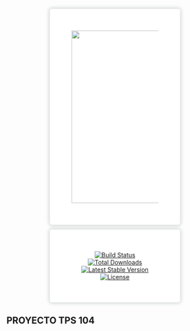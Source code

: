 <p align="center"><a href="https://laravel.com" target="_blank"><img src="https://raw.githubusercontent.com/laravel/art/master/logo-lockup/5%20SVG/2%20CMYK/1%20Full%20Color/laravel-logolockup-cmyk-red.svg" width="400"></a></p>

<p align="center">
<a href="https://travis-ci.org/laravel/framework"><img src="https://travis-ci.org/laravel/framework.svg" alt="Build Status"></a>
<a href="https://packagist.org/packages/laravel/framework"><img src="https://img.shields.io/packagist/dt/laravel/framework" alt="Total Downloads"></a>
<a href="https://packagist.org/packages/laravel/framework"><img src="https://img.shields.io/packagist/v/laravel/framework" alt="Latest Stable Version"></a>
<a href="https://packagist.org/packages/laravel/framework"><img src="https://img.shields.io/packagist/l/laravel/framework" alt="License"></a>
</p>

## PROYECTO TPS 104
<!DOCTYPE html>
<html>
<head>
	<title></title>
	<style type="text/css">
		p {
			padding: 50px 50px; 
			border: 1px solid #eee;
			border-radius: 5px;
			width: 40%;
			margin: auto;
			margin-bottom: 10px;
			box-shadow: 0 0 10px 1px #ccd1d1;
			background: #fff;
		}
		body {
			padding: 20px;
			background-image: url("https://thumbs.dreamstime.com/b/fondos-abstractos-modernos-blancos-del-vector-textura-de-mosaico-incons%C3%BAtil-114976232.jpg");
			background-position: center;
			background-size: cover;
			height: 1000px;


		}
	</style>
</head>
<body>
	<p style="text-align: center;">
		<br><br>
		E-Commerce
		<br><br><br><br>
		Servicio nacional de aprendizaje SENA.<br>
		Centro de electricidad y automatización industrial.<br>
		Técnico en programación de software.<br>
		<br><br><br><br>
		TPS 1-104.<br>
		2021.<br>
		Copyright © 2021 por TPS 1-104. Todos los derechos reservados.
		<br><br><br><br>
	</p>
	<p>
		El presente proyecto muestra el desarrollo del análisis, diseño y propuesta de implementación de un sistema e-commerce para la gestión de ventas, de esta manera ayudará a la empresa a organizar, controlar y administrar los productos y las ventas, mejorando la interacción con los clientes generando un aumento de ventas. Para lograr los objetivos de este proyecto, se propone realizar el análisis y el diseño del Sistema
		<br><br>
		Se identifican los requerimientos funcionales y no funcionales del sistema, los actores, el diagrama de clases, el alcance y las limitaciones del sistema.
		<br><br>
		Se diseñarán los procesos claves del sistema, se identifica la arquitectura lógica, física, las herramientas y el lenguaje de programación, además, del diseño de pantallas, reportes y base de datos.
		<br><br>
		El proyecto es basado en la metodología scrum cuyo trabajo es el marco de
		trabajo para la gestión y desarrollo de software, basada en un proceso iterativo e
		incremental, utilizado comúnmente entornos basados en el desarrollo ágil de
		software.
		<br><br>
		El enfoque desarrollo propuesto constituye una configuración del proceso scrum
		de acuerdo a las características del proyecto, seleccionando los roles de los
		participantes, las actividades a realizar y los artefactos (entregables) que serán
		generados. Este documento es a su vez hace parte de los artefactos de scrum.
	</p>
	<p>
		Desde la popularización del internet y el acceso que cada vez más personas tienen al mismo, a tal punto que se hace algo tan necesario como tener agua potable en tu domicilio, puesto que se usa en su diario vivir, para acortar distancias, estudiar, obtener información, hacer publicidad, entre otras; la aparición de los sitios web para realizar transacciones de compraventa se hacen cada vez más populares.
		<br><br>
		Debemos pensar en las ventajas que la red implica para la empresa que le permite ofrecer sus productos de forma inmediata sin importar las distancias, con costos mínimos ya que no se requiere una infraestructura para recibir los clientes, no tienen restricciones de horarios ya que la tienda estará 24 horas al día disponible y ahorran dinero en la cantidad de personal que requieren para el funcionamiento de la misma, lo que hace imprescindible mas en estos tiempos de pandemia para una tienda moderna contar con este tipo de herramientas. Pero no solo para la empresa es buena opción, miremos los beneficios que como clientes pueden tener, como por ejemplo una visión clara de las ofertas que puede tener en toda la red para que pueda escoger lo que mas se ajuste a su necesidad y sin moverse de la comodidad de su casa u oficina, ahorrando tiempo valioso que puede invertir en otras actividades.
		<br><br>
		Desde esta perspectiva, la idea de diseñar e implementar el proyecto de E-commerce surge como una tienda que ofrece diversos productos a los usuarios a través de internet en cualquier lugar del mundo.
	</p>
</body>
</html>

Laravel is a web application framework with expressive, elegant syntax. We believe development must be an enjoyable and creative experience to be truly fulfilling. Laravel takes the pain out of development by easing common tasks used in many web projects, such as:

- [Simple, fast routing engine](https://laravel.com/docs/routing).
- [Powerful dependency injection container](https://laravel.com/docs/container).
- Multiple back-ends for [session](https://laravel.com/docs/session) and [cache](https://laravel.com/docs/cache) storage.
- Expressive, intuitive [database ORM](https://laravel.com/docs/eloquent).
- Database agnostic [schema migrations](https://laravel.com/docs/migrations).
- [Robust background job processing](https://laravel.com/docs/queues).
- [Real-time event broadcasting](https://laravel.com/docs/broadcasting).

Laravel is accessible, powerful, and provides tools required for large, robust applications.

## Learning Laravel

Laravel has the most extensive and thorough [documentation](https://laravel.com/docs) and video tutorial library of all modern web application frameworks, making it a breeze to get started with the framework.

If you don't feel like reading, [Laracasts](https://laracasts.com) can help. Laracasts contains over 1500 video tutorials on a range of topics including Laravel, modern PHP, unit testing, and JavaScript. Boost your skills by digging into our comprehensive video library.

## Laravel Sponsors

We would like to extend our thanks to the following sponsors for funding Laravel development. If you are interested in becoming a sponsor, please visit the Laravel [Patreon page](https://patreon.com/taylorotwell).

### Premium Partners

- **[Vehikl](https://vehikl.com/)**
- **[Tighten Co.](https://tighten.co)**
- **[Kirschbaum Development Group](https://kirschbaumdevelopment.com)**
- **[64 Robots](https://64robots.com)**
- **[Cubet Techno Labs](https://cubettech.com)**
- **[Cyber-Duck](https://cyber-duck.co.uk)**
- **[Many](https://www.many.co.uk)**
- **[Webdock, Fast VPS Hosting](https://www.webdock.io/en)**
- **[DevSquad](https://devsquad.com)**
- **[Curotec](https://www.curotec.com/services/technologies/laravel/)**
- **[OP.GG](https://op.gg)**

## Contributing

Thank you for considering contributing to the Laravel framework! The contribution guide can be found in the [Laravel documentation](https://laravel.com/docs/contributions).

## Code of Conduct

In order to ensure that the Laravel community is welcoming to all, please review and abide by the [Code of Conduct](https://laravel.com/docs/contributions#code-of-conduct).

## Security Vulnerabilities

If you discover a security vulnerability within Laravel, please send an e-mail to Taylor Otwell via [taylor@laravel.com](mailto:taylor@laravel.com). All security vulnerabilities will be promptly addressed.

## License

The Laravel framework is open-sourced software licensed under the [MIT license](https://opensource.org/licenses/MIT).
